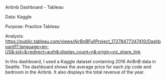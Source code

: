Airbnb Dashboard - Tableau

Data: Kaggle

Purpose: Practice Tableau

Analysis: https://public.tableau.com/views/AirBnBFullProject_17278477347410/Dashboard1?:language=en-US&:sid=&:redirect=auth&:display_count=n&:origin=viz_share_link

In this dashboard, I used a Kaggle dataset containing 2016 AirBnB data in Seattle. The dashboard shows the average price for each zip code and bedroom in the Airbnb. It also displays the total revenue of the year.
